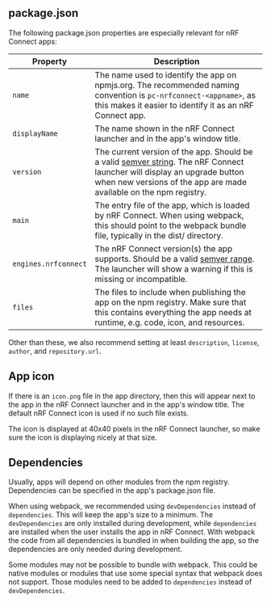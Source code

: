 ## package.json

The following package.json properties are especially relevant for nRF Connect apps:

| Property | Description |
| -------- | ----------- |
| `name`   | The name used to identify the app on npmjs.org. The recommended naming convention is `pc-nrfconnect-<appname>`, as this makes it easier to identify it as an nRF Connect app. |
| `displayName` | The name shown in the nRF Connect launcher and in the app's window title. |
| `version` | The current version of the app. Should be a valid [semver string](http://semver.org/). The nRF Connect launcher will display an upgrade button when new versions of the app are made available on the npm registry. |
| `main` | The entry file of the app, which is loaded by nRF Connect. When using webpack, this should point to the webpack bundle file, typically in the dist/ directory. |
| `engines.nrfconnect` | The nRF Connect version(s) the app supports. Should be a valid [semver range](https://github.com/npm/node-semver#ranges). The launcher will show a warning if this is missing or incompatible. |
| `files` | The files to include when publishing the app on the npm registry. Make sure that this contains everything the app needs at runtime, e.g. code, icon, and resources. |

Other than these, we also recommend setting at least `description`, `license`, `author`, and `repository.url`.

## App icon

If there is an `icon.png` file in the app directory, then this will appear next to the app in the nRF Connect launcher and in the app's window title. The default nRF Connect icon is used if no such file exists.

The icon is displayed at 40x40 pixels in the nRF Connect launcher, so make sure the icon is displaying nicely at that size.

## Dependencies

Usually, apps will depend on other modules from the npm registry. Dependencies can be specified in the app's package.json file. 

When using webpack, we recommended using `devDependencies` instead of `dependencies`. This will keep the app's size to a minimum. The `devDependencies` are only installed during development, while `dependencies` are installed when the user installs the app in nRF Connect. With webpack the code from all dependencies is bundled in when building the app, so the dependencies are only needed during development.

Some modules may not be possible to bundle with webpack. This could be native modules or modules that use some special syntax that webpack does not support. Those modules need to be added to `dependencies` instead of `devDependencies`.